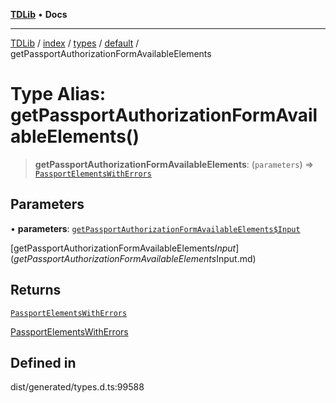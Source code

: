 [**TDLib**](../../../../../../README.md) • **Docs**

***

[TDLib](../../../../../../modules.md) / [index](../../../../../README.md) / [types](../../../README.md) / [default](../README.md) / getPassportAuthorizationFormAvailableElements

# Type Alias: getPassportAuthorizationFormAvailableElements()

> **getPassportAuthorizationFormAvailableElements**: (`parameters`) => [`PassportElementsWithErrors`](PassportElementsWithErrors.md)

## Parameters

• **parameters**: [`getPassportAuthorizationFormAvailableElements$Input`](getPassportAuthorizationFormAvailableElements$Input.md)

[getPassportAuthorizationFormAvailableElements$Input](getPassportAuthorizationFormAvailableElements$Input.md)

## Returns

[`PassportElementsWithErrors`](PassportElementsWithErrors.md)

[PassportElementsWithErrors](PassportElementsWithErrors.md)

## Defined in

dist/generated/types.d.ts:99588
